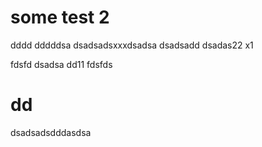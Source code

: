 # some test 2

dddd
dddddsa
dsadsadsxxxdsadsa
dsadsadd
dsadas22
x1

fdsfd
dsadsa
dd11
fdsfds
# dd

dsadsadsdddasdsa
